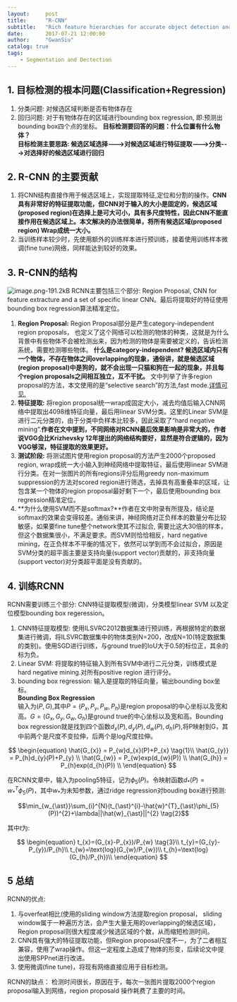 ```yaml
---
layout:     post
title:      "R-CNN"
subtitle:   "Rich feature hierarchies for accurate object detection and semantic segmentation Tech report"
date:       2017-07-21 12:00:00
author:     "GwanSiu"
catalog: true
tags:
    - Segmentation and Dectection
---
```


## 1. 目标检测的根本问题(Classification+Regression)

1. 分类问题: 对候选区域判断是否有物体存在
2. 回归问题: 对于有物体存在的区域进行bounding box regression, 即:预测出bounding box四个点的坐标。
**目标检测要回答的问题：什么位置有什么物体？**  
**目标检测主要思路: 候选区域选择--->对候选区域进行特征提取--->分类--->对选择好的候选区域进行回归**


## 2. R-CNN 的主要贡献

1. 将CNN结构直接作用于候选区域上，实现提取特征,定位和分割的操作。**CNN具有非常好的特征提取功能，但CNN对于输入的大小是固定的，候选区域(proposed region)在选择上是可大可小，具有多尺度特性，因此CNN不能直接作用在候选区域上。本文解决的办法很简单，将所有候选区域(proposed region) Wrap成统一大小。**
2. 当训练样本较少时，先使用额外的训练样本进行预训练，接着使用训练样本微调(fine tune)网络，同样能达到较好的效果。


## 3. R-CNN的结构  
![image.png-191.2kB][20]
RCNN主要包括三个部分: Region Proposal, CNN for feature extracture and a set of specific linear CNN。最后将提取好的特征使用bounding box regression算法精准定位。

1. **Region Proposal:** Region Proposal部分是产生category-independent region proposals， 也定义了这个网络可以检测的物体的种类，这就是为什么背景中有些物体不会被检测出来，因为检测的物体是需要被定义的，告诉检测系统，需要检测哪些物体。 **什么是category-independent? 候选区域内只有一个物体，不存在物体之间overlapping的现象，通俗讲，就是候选区域(region proposal)中是狗的，就不会出现一只猫和狗在一起的现象，并且每个region proposals之间相互独立，互不干扰。** 文中列举了许多region proposal的方法，本文使用的是“selective search”的方法,fast mode.[详情可见.](https://arxiv.org/abs/1311.2524)
2. **特征提取:** 将region proposal统一wrap成固定大小，减去均值后输入CNN网络中提取出4098维特征向量，最后用linear SVM分类。这里的Linear SVM是进行二元分类的，由于分类中负样本比较多，因此采取了“hard negative mining”.**作者在文中提到，不同网络对RCNN最后效果影响是非常大的，作者说VGG会比Krizhevsky 12年提出的网络结构要好，显然是符合逻辑的，因为VGG够深，特征提取的效果更好。**
3. **测试阶段:** 将测试图片使用region proposal的方法产生2000个proposed region, wrap成统一大小输入到神经网络中提取特征，最后使用linear SVM进行分类。在对一张图片的所有regions评分后用greedy non-maximum suppression的方法对scored region进行筛选，去掉具有高重叠率的区域，让包含某一个物体的region proposal最好剩下一个，最后使用bounding box regression精准定位。
4. **为什么使用SVM而不是softmax?**作者在文中附录有所提及，结论是softmax的效果会变得较差。通俗来讲，神经网络对正负样本的数量分布比较敏感，如果要fine tune整个network使其不过拟合, 需要比这大30倍的样本，但这个数据集很小，不满足要求。而SVM则恰恰相反，hard negative mining，在正负样本不平衡的情况下，依然可以学到而不会过拟合，原因是SVM分类的超平面主要是支持向量(support vector)贡献的，非支持向量(support vector)对分类超平面是没有贡献的。

## 4. 训练RCNN
RCNN需要训练三个部分: CNN特征提取模型(微调)，分类模型linear SVM 以及定位模型bounding box regeression。

1. CNN特征提取模型: 使用ILSVRC2012数据集进行预训练，再根据特定的数据集进行微调，将ILSVRC数据集中的物体类别N=200，改成N=10(特定数据集的类别)。使用SGD进行训练，与ground true的IoU大于0.5的标位正，其余的标为负。
2. Linear SVM: 将提取的特征输入到所有SVM中进行二元分类，训练模式是hard negative mining.对所有positive region 进行评分。
3. bounding box regression: 输入是提取的特征向量，输出bounding box坐标。  
**Bounding Box Regression**  
输入为$(P,G)$,其中$P=(P_{x},P_{y},P_{w},P_{h})$是region proposal的中心坐标以及宽和高。$G=(G_{x},G_{y},G_{w},G_{h})$是ground true的中心坐标以及宽和高。Bounding box regression就是找到四个函数$d_{x}(P),d_{y}(P),d_{w}(P),d_{h}(P)$,将P映射到G，其中前两个是尺度不变拉伸，后两个是log尺度拉伸。

$$
\begin{equation}
    \hat{G_{x}} = P_{w}d_{x}(P)+P_{x}  \tag{1}\\
    \hat{G_{y}} = P_{h}d_{y}(P)+P_{y}  \\
    \hat{G_{w}} = P_{w}exp(d_{w}(P))  \\
    \hat{G_{h}} = P_{h}exp(d_{h}(P))  \\
\end{equation}
$$

在RCNN文章中，输入为pooling5特征，记为$\phi_{5}(P)$。令映射函数$d_{\ast}(P)=w_{\ast}^{T}\phi_{5}(P)$，其中$w_{\ast}$为未知参数，通过ridge regression对bouding box进行预测: 

$$\min_{w_{\ast}}\sum_{i}^{N}(t_{\ast}^{i}-\hat{w}^{T}_{\ast}\phi_{5}(P))^{2}+\lambda||\hat{w}_{\ast}||^{2} \tag{2}$$  

其中$t$为:

$$
\begin{equation}
t_{x}=(G_{x}-P_{x})/P_{w} \tag{3}\\
t_{y}=(G_{y}-P_{y})/P_{h}\\
t_{w}=\text{log}(G_{w}/P_{w})\\
t_{h}=\text{log}(G_{h}/P_{h})\\
\end{equation}
$$

## 5 总结
RCNN的优点:
1. 与overfeat相比(使用的sliding window方法提取region proposal， sliding window属于一种遍历方法，会产生大量无用的overlapping的候选区域)，Region proposal则很大程度减少候选区域的个数，从而缩短检测时间。
2. CNN具有强大的特征提取功能，但Region proposal尺度不一，为了二者相互兼容，使用了wrap操作。但这一定程度上造成了物体的形变，后续论文中提出使用SPPnet进行改进。
3. 使用微调(fine tune)，将现有网络直接应用于目标检测。

RCNN的缺点：
检测时间很长，原因在于，每次一张图片提取2000个region proposal输入到网络，region proposald 操作耗费了主要的时间。

[20]: http://static.zybuluo.com/GwanSiu/ljymbmg5tsmnmgryyflch25i/image.png
[3]: http://static.zybuluo.com/GwanSiu/fiydocjlu184dcjlj5c75x7a/image.png
[4]: http://static.zybuluo.com/GwanSiu/cowwy2xcwj3ilzcnc59w9nof/image.png
[5]: http://static.zybuluo.com/GwanSiu/w0ncvt0r3ndl8vas5vl4zimr/image.png



